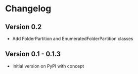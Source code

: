 # Changelog

## Version 0.2
- Add FolderPartition and EnumeratedFolderPartition classes

## Version 0.1 - 0.1.3
- Initial version on PyPI with concept